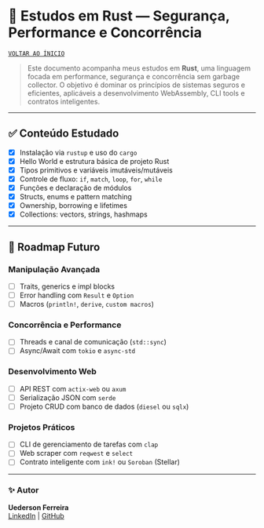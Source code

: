 # 🦀 Estudos em Rust — Segurança, Performance e Concorrência

[`VOLTAR AO ÍNICIO`](./README.md)

> Este documento acompanha meus estudos em **Rust**, uma linguagem focada em performance, segurança e concorrência sem garbage collector. O objetivo é dominar os princípios de sistemas seguros e eficientes, aplicáveis a desenvolvimento WebAssembly, CLI tools e contratos inteligentes.

---

## ✅ Conteúdo Estudado
- [x] Instalação via `rustup` e uso do `cargo`
- [x] Hello World e estrutura básica de projeto Rust
- [x] Tipos primitivos e variáveis imutáveis/mutáveis
- [x] Controle de fluxo: `if`, `match`, `loop`, `for`, `while`
- [x] Funções e declaração de módulos
- [x] Structs, enums e pattern matching
- [x] Ownership, borrowing e lifetimes
- [x] Collections: vectors, strings, hashmaps

---

## 📘 Roadmap Futuro
### Manipulação Avançada
- [ ] Traits, generics e impl blocks
- [ ] Error handling com `Result` e `Option`
- [ ] Macros (`println!`, `derive`, `custom macros`)

### Concorrência e Performance
- [ ] Threads e canal de comunicação (`std::sync`)
- [ ] Async/Await com `tokio` e `async-std`

### Desenvolvimento Web
- [ ] API REST com `actix-web` ou `axum`
- [ ] Serialização JSON com `serde`
- [ ] Projeto CRUD com banco de dados (`diesel` ou `sqlx`)

### Projetos Práticos
- [ ] CLI de gerenciamento de tarefas com `clap`
- [ ] Web scraper com `reqwest` e `select`
- [ ] Contrato inteligente com `ink!` ou `Soroban` (Stellar)

---

### ✨ Autor
**Uederson Ferreira**  
[LinkedIn](https://www.linkedin.com/in/uederson-ferreira) | [GitHub](https://github.com/uederson-ferreira)
